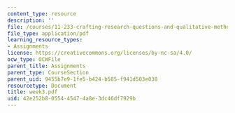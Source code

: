 ```yaml
---
content_type: resource
description: ''
file: /courses/11-233-crafting-research-questions-and-qualitative-methodology-fall-2005/42e252b8055445474a8e3dc46df7929b_week3.pdf
file_type: application/pdf
learning_resource_types:
- Assignments
license: https://creativecommons.org/licenses/by-nc-sa/4.0/
ocw_type: OCWFile
parent_title: Assignments
parent_type: CourseSection
parent_uid: 9455b7e9-1fe5-b424-b585-f941d503e038
resourcetype: Document
title: week3.pdf
uid: 42e252b8-0554-4547-4a8e-3dc46df7929b
---
```

